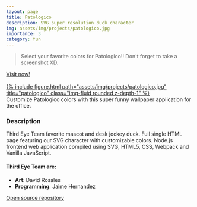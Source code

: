 ```yaml
---
layout: page
title: Patologico
description: SVG super resolution duck character
img: assets/img/projects/patologico.jpg
importance: 3
category: fun
---
```


> Select your favorite colors for Patologico!! Don't forget to take a screenshot XD.

<div class="row justify-content-center mt-3">
    <a class="btn btn-lg btn-block" href="https://aestial.github.io/Patologico/" role="button" target="_blank">Visit now!</a>
</div>
<br>
<div class="row">
    <div class="col-sm mt-3 mt-md-0">
        <a href="https://aestial.github.io/Patologico/" target="_blank">
            {% include figure.html path="assets/img/projects/patologico.jpg" title="patologico" class="img-fluid rounded z-depth-1" %}
        </a>
    </div>
</div>
<div class="caption">
    Customize Patologico colors with this super funny wallpaper application for the office.
</div>

### Description
Third Eye Team favorite mascot and desk jockey duck. Full single HTML page featuring our SVG character with customizable colors. Node.js frontend web application compiled using SVG, HTML5, CSS, Webpack and Vanilla
JavaScript.

#### Third Eye Team are:

- **Art**: David Rosales
- **Programming**: Jaime Hernandez

[Open source repository](https://github.com/Aestial/Patologico/)
